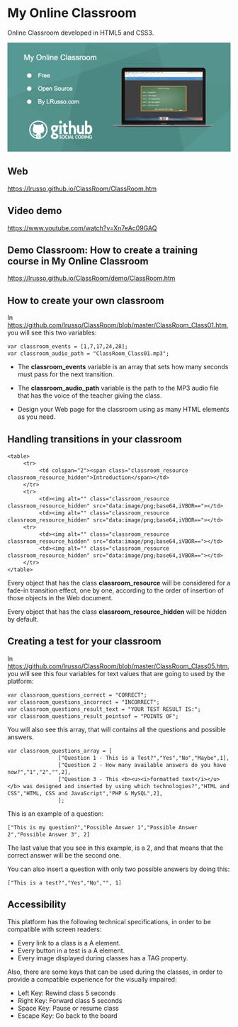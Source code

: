 # My Online Classroom

Online Classroom developed in HTML5 and CSS3.

![alt screenshot](https://raw.githubusercontent.com/lrusso/ClassRoom/master/ClassRoom.png)


## Web

https://lrusso.github.io/ClassRoom/ClassRoom.htm

## Video demo

https://www.youtube.com/watch?v=Xn7eAc09GAQ

## Demo Classroom: How to create a training course in My Online Classroom

https://lrusso.github.io/ClassRoom/demo/ClassRoom.htm

## How to create your own classroom

In https://github.com/lrusso/ClassRoom/blob/master/ClassRoom_Class01.htm, you will see this two variables:

```
var classroom_events = [1,7,17,24,28];
var classroom_audio_path = "ClassRoom_Class01.mp3";
```

* The **classroom_events** variable is an array that sets how many seconds must pass for the next transition.

* The **classroom_audio_path** variable is the path to the MP3 audio file that has the voice of the teacher giving the class.

* Design your Web page for the classroom using as many HTML elements as you need.

## Handling transitions in your classroom

```
<table>
     <tr>
          <td colspan="2"><span class="classroom_resource classroom_resource_hidden">Introduction</span></td>
     </tr>
     <tr>
          <td><img alt="" class="classroom_resource classroom_resource_hidden" src="data:image/png;base64,iVBOR=="></td>
          <td><img alt="" class="classroom_resource classroom_resource_hidden" src="data:image/png;base64,iVBOR=="></td>
     <tr>
          <td><img alt="" class="classroom_resource classroom_resource_hidden" src="data:image/png;base64,iVBOR=="></td>
          <td><img alt="" class="classroom_resource classroom_resource_hidden" src="data:image/png;base64,iVBOR=="></td>
     </tr>
</table>
```

Every object that has the class **classroom_resource** will be considered for a fade-in transition effect, one by one, according to the order of insertion of those objects in the Web document.

Every object that has the class **classroom_resource_hidden** will be hidden by default.

## Creating a test for your classroom

In https://github.com/lrusso/ClassRoom/blob/master/ClassRoom_Class05.htm, you will see this four variables for text values that are going to used by the platform:

```
var classroom_questions_correct = "CORRECT";
var classroom_questions_incorrect = "INCORRECT";
var classroom_questions_result_text = "YOUR TEST RESULT IS:";
var classroom_questions_result_pointsof = "POINTS OF";
```

You will also see this array, that will contains all the questions and possible answers.

```
var classroom_questions_array = [
				["Question 1 - This is a Test?","Yes","No","Maybe",1],
				["Question 2 - How many available answers do you have now?","1","2","",2],
				["Question 3 - This <b><u><i>formatted text</i></u></b> was designed and inserted by using which technologies?","HTML and CSS","HTML, CSS and JavaScript","PHP & MySQL",2],
				];
```

This is an example of a question:
 
```
["This is my question?","Possible Answer 1","Possible Answer 2","Possible Answer 3", 2]
```

The last value that you see in this example, is a 2, and that means that the correct answer will be the second one.

You can also insert a question with only two possible answers by doing this:

```
["This is a test?","Yes","No","", 1]
```

## Accessibility

This platform has the following technical specifications, in order to be compatible with screen readers:

* Every link to a class is a A element.
* Every button in a test is a A element.
* Every image displayed during classes has a TAG property.

Also, there are some keys that can be used during the classes, in order to provide a compatible experience for the visually impaired:

* Left Key: Rewind class 5 seconds
* Right Key: Forward class 5 seconds
* Space Key: Pause or resume class
* Escape Key: Go back to the board
